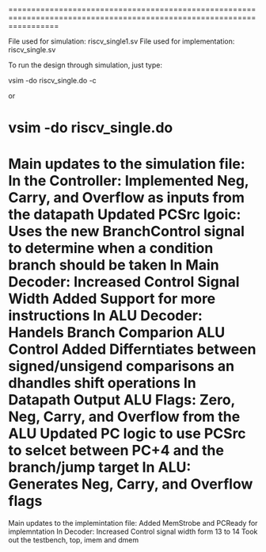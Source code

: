 =======================================================================================================================

File used for simulation: riscv_single1.sv
File used for implementation: riscv_single.sv

To run the design through simulation, just type:

vsim -do riscv_single.do -c

or

vsim -do riscv_single.do
=======================================================================================================================

Main updates to the simulation file:
  In the Controller:
    Implemented Neg, Carry, and Overflow as inputs from the datapath
    Updated PCSrc lgoic: Uses the new BranchControl signal to determine when a condition branch should be taken
  In Main Decoder:
    Increased Control Signal Width
    Added Support for more instructions
  In ALU Decoder:
    Handels Branch Comparion ALU Control
    Added Differntiates between signed/unsigend comparisons an dhandles shift operations
  In Datapath
    Output ALU Flags: Zero, Neg, Carry, and Overflow from the ALU
    Updated PC logic to use PCSrc to selcet between PC+4 and the branch/jump target
  In ALU:
    Generates Neg, Carry, and Overflow flags
=======================================================================================================================

Main updates to the implemintation file:
  Added MemStrobe and PCReady for implemntation
  In Decoder:
    Increased Control signal width form 13 to 14
  Took out the testbench, top, imem and dmem
    
  
